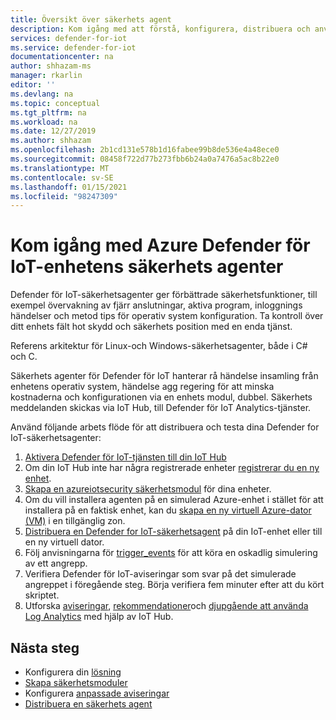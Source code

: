 ```yaml
---
title: Översikt över säkerhets agent
description: Kom igång med att förstå, konfigurera, distribuera och använda Azure Defender för IoT Security Service-agenter på dina IoT-enheter.
services: defender-for-iot
ms.service: defender-for-iot
documentationcenter: na
author: shhazam-ms
manager: rkarlin
editor: ''
ms.devlang: na
ms.topic: conceptual
ms.tgt_pltfrm: na
ms.workload: na
ms.date: 12/27/2019
ms.author: shhazam
ms.openlocfilehash: 2b1cd131e578b1d16fabee99b8de536e4a48ece0
ms.sourcegitcommit: 08458f722d77b273fbb6b24a0a7476a5ac8b22e0
ms.translationtype: MT
ms.contentlocale: sv-SE
ms.lasthandoff: 01/15/2021
ms.locfileid: "98247309"
---
```

# <a name="get-started-with-azure-defender-for-iot-device-security-agents"></a>Kom igång med Azure Defender för IoT-enhetens säkerhets agenter

Defender för IoT-säkerhetsagenter ger förbättrade säkerhetsfunktioner, till exempel övervakning av fjärr anslutningar, aktiva program, inloggnings händelser och metod tips för operativ system konfiguration. Ta kontroll över ditt enhets fält hot skydd och säkerhets position med en enda tjänst.

Referens arkitektur för Linux-och Windows-säkerhetsagenter, både i C# och C.

Säkerhets agenter för Defender för IoT hanterar rå händelse insamling från enhetens operativ system, händelse agg regering för att minska kostnaderna och konfigurationen via en enhets modul, dubbel. Säkerhets meddelanden skickas via IoT Hub, till Defender för IoT Analytics-tjänster.

Använd följande arbets flöde för att distribuera och testa dina Defender for IoT-säkerhetsagenter:

1. [Aktivera Defender för IoT-tjänsten till din IoT Hub](quickstart-onboard-iot-hub.md)
1. Om din IoT Hub inte har några registrerade enheter [registrerar du en ny enhet](../iot-accelerators/iot-accelerators-device-simulation-overview.md).
1. [Skapa en azureiotsecurity säkerhetsmodul](quickstart-create-security-twin.md) för dina enheter.
1. Om du vill installera agenten på en simulerad Azure-enhet i stället för att installera på en faktisk enhet, kan du [skapa en ny virtuell Azure-dator (VM)](../virtual-machines/linux/quick-create-portal.md) i en tillgänglig zon.
1. [Distribuera en Defender for IoT-säkerhetsagent](how-to-deploy-linux-cs.md) på din IoT-enhet eller till en ny virtuell dator.
1. Följ anvisningarna för [trigger_events](https://aka.ms/iot-security-github-trigger-events) för att köra en oskadlig simulering av ett angrepp.
1. Verifiera Defender för IoT-aviseringar som svar på det simulerade angreppet i föregående steg. Börja verifiera fem minuter efter att du kört skriptet.
1. Utforska [aviseringar](concept-security-alerts.md), [rekommendationer](concept-recommendations.md)och [djupgående att använda Log Analytics](how-to-security-data-access.md) med hjälp av IoT Hub.

## <a name="next-steps"></a>Nästa steg

- Konfigurera din [lösning](quickstart-configure-your-solution.md)
- [Skapa säkerhetsmoduler](quickstart-create-security-twin.md)
- Konfigurera [anpassade aviseringar](quickstart-create-custom-alerts.md)
- [Distribuera en säkerhets agent](how-to-deploy-agent.md)